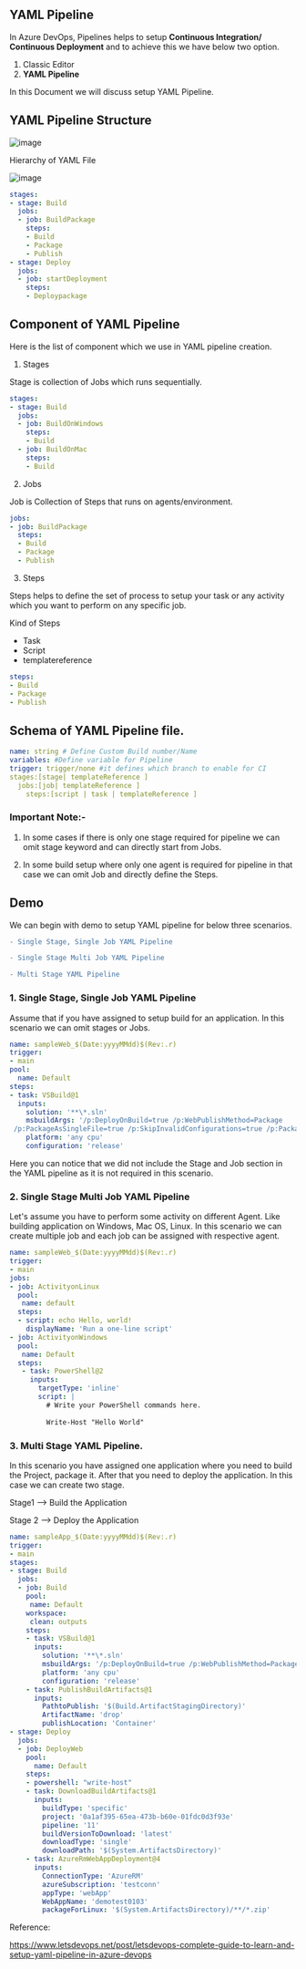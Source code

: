 ## YAML Pipeline

In Azure DevOps, Pipelines helps to setup **Continuous Integration/ Continuous Deployment** and to achieve this we have below two option.

1. Classic Editor
2. **YAML Pipeline**

In this Document we will discuss setup YAML Pipeline.

## YAML Pipeline Structure 

![image](https://github.com/divyanshursahu/AzureDevOps/assets/96013623/8e25b884-9a93-46ec-851b-97fd1b71f1c0)

Hierarchy of YAML File

![image](https://github.com/divyanshursahu/AzureDevOps/assets/96013623/0647822a-5fc3-43fd-a22a-0512ae50b13b)

```YAML
stages:
- stage: Build
  jobs:
  - job: BuildPackage
    steps:
    - Build
    - Package
    - Publish
- stage: Deploy
  jobs:
  - job: startDeployment
    steps:
    - Deploypackage
```

## Component of YAML Pipeline

Here is the list of component which we use in YAML pipeline creation.

1. Stages

Stage is collection of Jobs which runs sequentially.

```YAML
stages:
- stage: Build
  jobs:
  - job: BuildOnWindows
    steps:
    - Build
  - job: BuildOnMac
    steps:
    - Build
```

2. Jobs

Job is Collection of Steps that runs on agents/environment.

```YAML
jobs:
- job: BuildPackage
  steps:
  - Build
  - Package
  - Publish
```

3. Steps

Steps helps to define the set of process to setup your task or any activity which you want to perform on any specific job.

Kind of Steps
- Task
- Script 
- templatereference

```YAML
steps:
- Build
- Package
- Publish
```

## Schema of YAML Pipeline file.

```YAML
name: string # Define Custom Build number/Name
variables: #Define variable for Pipeline 
trigger: trigger/none #it defines which branch to enable for CI
stages:[stage| templateReference ]
  jobs:[job| templateReference ]
    steps:[script | task | templateReference ]
```

### Important Note:-

1. In some cases if there is only one stage required for pipeline we can omit stage keyword and can directly start from Jobs.
 
2. In some build setup where only one agent is required for pipeline in that case we can omit Job and directly define the Steps. 

## Demo

We can begin with demo to setup YAML pipeline for below three scenarios.

```diff
- Single Stage, Single Job YAML Pipeline

- Single Stage Multi Job YAML Pipeline

- Multi Stage YAML Pipeline
```

### 1. Single Stage, Single Job YAML Pipeline
   
Assume that if you have assigned to setup build for an application. In this scenario we can omit stages or Jobs.

```yaml
name: sampleWeb_$(Date:yyyyMMdd)$(Rev:.r)
trigger:
- main
pool:
  name: Default
steps:
- task: VSBuild@1
  inputs:
    solution: '**\*.sln'
    msbuildArgs: '/p:DeployOnBuild=true /p:WebPublishMethod=Package 
 /p:PackageAsSingleFile=true /p:SkipInvalidConfigurations=true /p:PackageLocation="$(build.artifactstagingdirectory)\\"'
    platform: 'any cpu'
    configuration: 'release'
```

Here you can notice that we did not include the Stage and Job section  in the YAML pipeline as it is not required in this scenario.

### 2. Single Stage Multi Job YAML Pipeline

Let's assume you have to perform some activity on different Agent. Like building application on Windows, Mac OS, Linux. In this scenario we can create multiple job and each job can be assigned with respective agent.

```yaml
name: sampleWeb_$(Date:yyyyMMdd)$(Rev:.r)
trigger:
- main
jobs:
- job: ActivityonLinux
  pool:
   name: default
  steps:
  - script: echo Hello, world!
    displayName: 'Run a one-line script'
- job: ActivityonWindows
  pool:
   name: Default
  steps:
   - task: PowerShell@2
     inputs:
       targetType: 'inline'
       script: |
         # Write your PowerShell commands here.
         
         Write-Host "Hello World"
```

### 3. Multi Stage YAML Pipeline.
   
In this scenario you have assigned one application where you need to build the Project, package it. After that you need to deploy the application. In this case we can create two stage.

Stage1 --> Build the Application

Stage 2 --> Deploy the Application

```yaml
name: sampleApp_$(Date:yyyyMMdd)$(Rev:.r)
trigger:
- main
stages:
- stage: Build
  jobs:
  - job: Build
    pool:
     name: Default
    workspace:
     clean: outputs 
    steps:
    - task: VSBuild@1
      inputs:
        solution: '**\*.sln'
        msbuildArgs: '/p:DeployOnBuild=true /p:WebPublishMethod=Package /p:PackageAsSingleFile=true /p:SkipInvalidConfigurations=true /p:PackageLocation="$(build.artifactstagingdirectory)\\"'
        platform: 'any cpu'
        configuration: 'release'
    - task: PublishBuildArtifacts@1
      inputs:
        PathtoPublish: '$(Build.ArtifactStagingDirectory)'
        ArtifactName: 'drop'
        publishLocation: 'Container'
- stage: Deploy
  jobs:
  - job: DeployWeb
    pool:
      name: Default
    steps:
    - powershell: "write-host"
    - task: DownloadBuildArtifacts@1
      inputs:
        buildType: 'specific'
        project: '0a1af395-65ea-473b-b60e-01fdc0d3f93e'
        pipeline: '11'
        buildVersionToDownload: 'latest'
        downloadType: 'single'
        downloadPath: '$(System.ArtifactsDirectory)'
    - task: AzureRmWebAppDeployment@4
      inputs:
        ConnectionType: 'AzureRM'
        azureSubscription: 'testconn'
        appType: 'webApp'
        WebAppName: 'demotest0103'
        packageForLinux: '$(System.ArtifactsDirectory)/**/*.zip'
```

Reference: 

https://www.letsdevops.net/post/letsdevops-complete-guide-to-learn-and-setup-yaml-pipeline-in-azure-devops